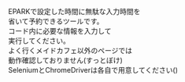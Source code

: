 EPARKで設定した時間に無駄な入力時間を<br>
省いて予約できるツールです。<br>
コード内に必要な情報を入力して<br>
実行してください。<br>
よく行くメイドカフェ以外のページでは<br>
動作確認しておりません(すっとぼけ)<br>
SeleniumとChromeDriverは各自で用意してください()
